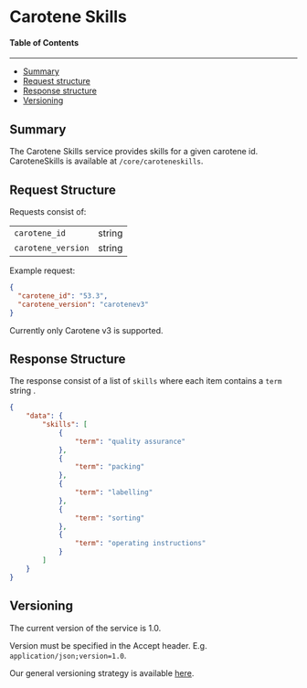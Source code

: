 Carotene Skills
==================

#### Table of Contents
_______

- [Summary](#summary)
- [Request structure](#request-structure)
- [Response structure](#response-structure)
- [Versioning](#versioning)

## Summary

The Carotene Skills service provides skills for a given carotene id. CaroteneSkills is available at 
`/core/caroteneskills`.


## Request Structure
Requests consist of:

|                   |        |
|-------------------|--------|
|`carotene_id`      | string | 
|`carotene_version` | string |

Example request:

```json
{
  "carotene_id": "53.3",
  "carotene_version": "carotenev3"
}
```

Currently only Carotene v3 is supported.

## Response Structure
The response consist of a list of `skills` where each item contains a `term` string .

```json
{
    "data": {
        "skills": [
            {
                "term": "quality assurance"
            },
            {
                "term": "packing"
            },
            {
                "term": "labelling"
            },
            {
                "term": "sorting"
            },
            {
                "term": "operating instructions"
            }
        ]
    }
}
```


## Versioning
The current version of the service is 1.0. 

Version must be specified in the Accept header. E.g. `application/json;version=1.0`. 

Our general versioning strategy is available [here](/Versioning.md).
